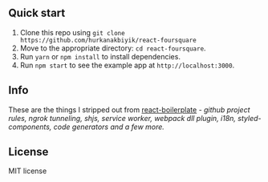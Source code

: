 ## Quick start

1. Clone this repo using `git clone https://github.com/hurkanakbiyik/react-foursquare`
2. Move to the appropriate directory: `cd react-foursquare`.<br />
3. Run `yarn` or `npm install` to install dependencies.<br />
4. Run `npm start` to see the example app at `http://localhost:3000`.

## Info

These are the things I stripped out from [react-boilerplate](https://github.com/react-boilerplate/react-boilerplate) - _github project rules, ngrok tunneling, shjs, service worker, webpack dll plugin, i18n, styled-components, code generators and a few more._


## License

MIT license
